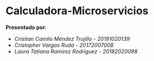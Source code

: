 ﻿# Calculadora-Microservicios
__Presentado por__:
- _Cristian Camilo Méndez Trujillo - 20191020139_
- _Cristopher Vargas Ruda - 20172007008_
- _Laura Tatiana Ramirez Rodriguez - 20182020098_
